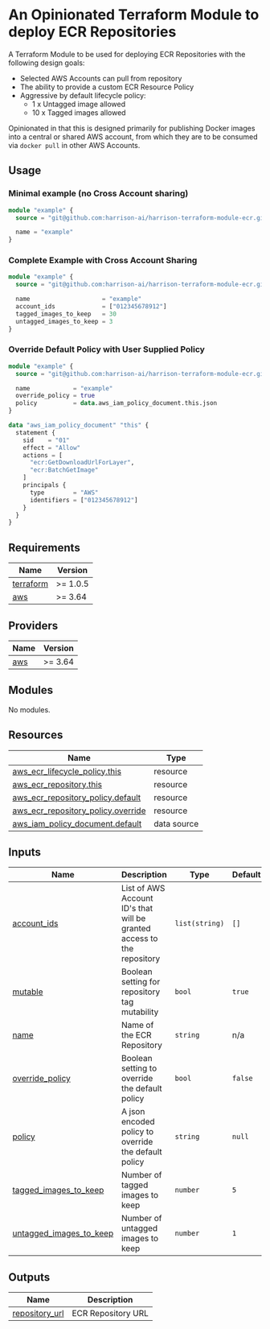 # An Opinionated Terraform Module to deploy ECR Repositories

A Terraform Module to be used for deploying ECR Repositories with the following design goals:

- Selected AWS Accounts can pull from repository
- The ability to provide a custom ECR Resource Policy
- Aggressive by default lifecycle policy:
    - 1 x Untagged image allowed
    - 10 x Tagged images allowed

Opinionated in that this is designed primarily for publishing Docker images into a central or shared AWS account, from which they are to be consumed via `docker pull` in other AWS Accounts.

## Usage

### Minimal example (no Cross Account sharing)

```terraform
module "example" {
  source = "git@github.com:harrison-ai/harrison-terraform-module-ecr.git"

  name = "example"
}
```

### Complete Example with Cross Account Sharing

```terraform
module "example" {
  source = "git@github.com:harrison-ai/harrison-terraform-module-ecr.git"

  name                    = "example"
  account_ids             = ["012345678912"]
  tagged_images_to_keep   = 30
  untagged_images_to_keep = 3
}
```

### Override Default Policy with User Supplied Policy

```terraform
module "example" {
  source = "git@github.com:harrison-ai/harrison-terraform-module-ecr.git"

  name            = "example"
  override_policy = true
  policy          = data.aws_iam_policy_document.this.json
}

data "aws_iam_policy_document" "this" {
  statement {
    sid    = "01"
    effect = "Allow"
    actions = [
      "ecr:GetDownloadUrlForLayer",
      "ecr:BatchGetImage"
    ]
    principals {
      type        = "AWS"
      identifiers = ["012345678912"]
    }
  }
}
```

<!-- BEGINNING OF PRE-COMMIT-TERRAFORM DOCS HOOK -->
## Requirements

| Name | Version |
|------|---------|
| <a name="requirement_terraform"></a> [terraform](#requirement\_terraform) | >= 1.0.5 |
| <a name="requirement_aws"></a> [aws](#requirement\_aws) | >= 3.64 |

## Providers

| Name | Version |
|------|---------|
| <a name="provider_aws"></a> [aws](#provider\_aws) | >= 3.64 |

## Modules

No modules.

## Resources

| Name | Type |
|------|------|
| [aws_ecr_lifecycle_policy.this](https://registry.terraform.io/providers/hashicorp/aws/latest/docs/resources/ecr_lifecycle_policy) | resource |
| [aws_ecr_repository.this](https://registry.terraform.io/providers/hashicorp/aws/latest/docs/resources/ecr_repository) | resource |
| [aws_ecr_repository_policy.default](https://registry.terraform.io/providers/hashicorp/aws/latest/docs/resources/ecr_repository_policy) | resource |
| [aws_ecr_repository_policy.override](https://registry.terraform.io/providers/hashicorp/aws/latest/docs/resources/ecr_repository_policy) | resource |
| [aws_iam_policy_document.default](https://registry.terraform.io/providers/hashicorp/aws/latest/docs/data-sources/iam_policy_document) | data source |

## Inputs

| Name | Description | Type | Default | Required |
|------|-------------|------|---------|:--------:|
| <a name="input_account_ids"></a> [account\_ids](#input\_account\_ids) | List of AWS Account ID's that will be granted access to the repository | `list(string)` | `[]` | no |
| <a name="input_mutable"></a> [mutable](#input\_mutable) | Boolean setting for repository tag mutability | `bool` | `true` | no |
| <a name="input_name"></a> [name](#input\_name) | Name of the ECR Repository | `string` | n/a | yes |
| <a name="input_override_policy"></a> [override\_policy](#input\_override\_policy) | Boolean setting to override the default policy | `bool` | `false` | no |
| <a name="input_policy"></a> [policy](#input\_policy) | A json encoded policy to override the default policy | `string` | `null` | no |
| <a name="input_tagged_images_to_keep"></a> [tagged\_images\_to\_keep](#input\_tagged\_images\_to\_keep) | Number of tagged images to keep | `number` | `5` | no |
| <a name="input_untagged_images_to_keep"></a> [untagged\_images\_to\_keep](#input\_untagged\_images\_to\_keep) | Number of untagged images to keep | `number` | `1` | no |

## Outputs

| Name | Description |
|------|-------------|
| <a name="output_repository_url"></a> [repository\_url](#output\_repository\_url) | ECR Repository URL |

<!-- END OF PRE-COMMIT-TERRAFORM DOCS HOOK -->
